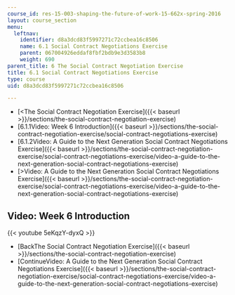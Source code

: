 ```yaml
---
course_id: res-15-003-shaping-the-future-of-work-15-662x-spring-2016
layout: course_section
menu:
  leftnav:
    identifier: d8a3dcd83f5997271c72ccbea16c8506
    name: 6.1 Social Contract Negotiations Exercise
    parent: 067004926eddaf8fbf2bdb9e3d3583b8
    weight: 690
parent_title: 6 The Social Contract Negotiation Exercise
title: 6.1 Social Contract Negotiations Exercise
type: course
uid: d8a3dcd83f5997271c72ccbea16c8506

---
```


*   [<The Social Contract Negotiation Exercise]({{< baseurl >}}/sections/the-social-contract-negotiation-exercise)
*   [6.1.1Video: Week 6 Introduction]({{< baseurl >}}/sections/the-social-contract-negotiation-exercise/social-contract-negotiations-exercise)
*   [6.1.2Video: A Guide to the Next Generation Social Contract Negotiations Exercise]({{< baseurl >}}/sections/the-social-contract-negotiation-exercise/social-contract-negotiations-exercise/video-a-guide-to-the-next-generation-social-contract-negotiations-exercise)
*   [\>Video: A Guide to the Next Generation Social Contract Negotiations Exercise]({{< baseurl >}}/sections/the-social-contract-negotiation-exercise/social-contract-negotiations-exercise/video-a-guide-to-the-next-generation-social-contract-negotiations-exercise)

Video: Week 6 Introduction
--------------------------

{{< youtube 5eKqzY-dyxQ >}}

*   [BackThe Social Contract Negotiation Exercise]({{< baseurl >}}/sections/the-social-contract-negotiation-exercise)
*   [ContinueVideo: A Guide to the Next Generation Social Contract Negotiations Exercise]({{< baseurl >}}/sections/the-social-contract-negotiation-exercise/social-contract-negotiations-exercise/video-a-guide-to-the-next-generation-social-contract-negotiations-exercise)